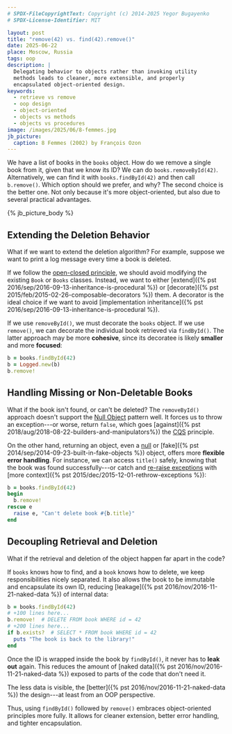 ```yaml
---
# SPDX-FileCopyrightText: Copyright (c) 2014-2025 Yegor Bugayenko
# SPDX-License-Identifier: MIT

layout: post
title: "remove(42) vs. find(42).remove()"
date: 2025-06-22
place: Moscow, Russia
tags: oop
description: |
  Delegating behavior to objects rather than invoking utility
  methods leads to cleaner, more extensible, and properly
  encapsulated object-oriented design.
keywords:
  - retrieve vs remove
  - oop design
  - object-oriented
  - objects vs methods
  - objects vs procedures
image: /images/2025/06/8-femmes.jpg
jb_picture:
  caption: 8 Femmes (2002) by François Ozon
---
```


We have a list of books in the `books` object.
How do we remove a single book from it, given that we know its ID?
We can do `books.removeById(42)`.
Alternatively, we can find it with `books.findById(42)` and then call `b.remove()`.
Which option should we prefer, and why?
The second choice is the better one.
Not only because it's more object-oriented, but also due to several practical advantages.

<!--more-->

{% jb_picture_body %}

## Extending the Deletion Behavior

What if we want to extend the deletion algorithm?
For example, suppose we want to print a log message every time a book is deleted.

If we follow the [open-closed principle], we should avoid modifying the existing `Book` or `Books` classes.
Instead, we want to either [extend]({% pst 2016/sep/2016-09-13-inheritance-is-procedural %}) or [decorate]({% pst 2015/feb/2015-02-26-composable-decorators %}) them.
A decorator is the ideal choice if we want to avoid [implementation inheritance]({% pst 2016/sep/2016-09-13-inheritance-is-procedural %}).

If we use `removeById()`, we must decorate the `books` object.
If we use `remove()`, we can decorate the individual book retrieved via `findById()`.
The latter approach may be more **cohesive**, since its decoratee is likely **smaller** and more **focused**:

```ruby
b = books.findById(42)
b = Logged.new(b)
b.remove!
```

## Handling Missing or Non-Deletable Books

What if the book isn't found, or can't be deleted?
The `removeById()` approach doesn't support the [Null Object] pattern well.
It forces us to throw an exception---or worse, return `false`, which goes [against]({% pst 2018/aug/2018-08-22-builders-and-manipulators%}) the [CQS] principle.

On the other hand, returning an object, even a [null][Null Object] or [fake]({% pst 2014/sep/2014-09-23-built-in-fake-objects %}) object, offers more **flexible error handling**.
For instance, we can access `title()` safely, knowing that the book was found successfully---or catch and [re-raise exceptions][exception chaining] with [more context]({% pst 2015/dec/2015-12-01-rethrow-exceptions %}):

```ruby
b = books.findById(42)
begin
  b.remove!
rescue e
  raise e, "Can't delete book #{b.title}"
end
```

## Decoupling Retrieval and Deletion

What if the retrieval and deletion of the object happen far apart in the code?

If `books` knows how to find, and a `book` knows how to delete, we keep responsibilities nicely separated.
It also allows the book to be immutable and encapsulate its own ID, reducing [leakage]({% pst 2016/nov/2016-11-21-naked-data %}) of internal data:

```ruby
b = books.findById(42)
# +100 lines here...
b.remove!  # DELETE FROM book WHERE id = 42
# +200 lines here...
if b.exists?  # SELECT * FROM book WHERE id = 42
  puts "The book is back to the library!"
end
```

Once the ID is wrapped inside the book by `findById()`, it never has to **leak out** again.
This reduces the amount of [naked data]({% pst 2016/nov/2016-11-21-naked-data %}) exposed to parts of the code that don't need it.

The less data is visible, the [better]({% pst 2016/nov/2016-11-21-naked-data %}) the design---at least from an OOP perspective.

Thus, using `findById()` followed by `remove()` embraces object-oriented principles more fully.
It allows for cleaner extension, better error handling, and tighter encapsulation.

[open-closed principle]: https://en.wikipedia.org/wiki/Open%E2%80%93closed_principle
[Null Object]: https://en.wikipedia.org/wiki/Null_object_pattern
[exception chaining]: https://en.wikipedia.org/wiki/Exception_chaining
[CQS]: https://en.wikipedia.org/wiki/Command%E2%80%93query_separation
